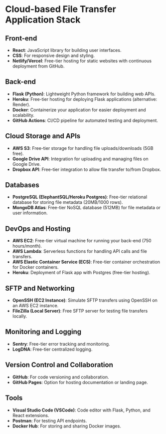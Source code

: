 # Cloud-based File Transfer Application Stack

## Front-end
- **React**: JavaScript library for building user interfaces.
- **CSS**: For responsive design and styling.
- **Netlify/Vercel**: Free-tier hosting for static websites with continuous deployment from GitHub.

## Back-end
- **Flask (Python)**: Lightweight Python framework for building web APIs.
- **Heroku**: Free-tier hosting for deploying Flask applications (alternative: Render).
- **Docker**: Containerize your application for easier deployment and scalability.
- **GitHub Actions**: CI/CD pipeline for automated testing and deployment.

## Cloud Storage and APIs
- **AWS S3**: Free-tier storage for handling file uploads/downloads (5GB free).
- **Google Drive API**: Integration for uploading and managing files on Google Drive.
- **Dropbox API**: Free-tier integration to allow file transfer to/from Dropbox.

## Databases
- **PostgreSQL (ElephantSQL/Heroku Postgres)**: Free-tier relational database for storing file metadata (20MB/1000 rows).
- **MongoDB Atlas**: Free-tier NoSQL database (512MB) for file metadata or user information.

## DevOps and Hosting
- **AWS EC2**: Free-tier virtual machine for running your back-end (750 hours/month).
- **AWS Lambda**: Serverless functions for handling API calls and file transfers.
- **AWS Elastic Container Service (ECS)**: Free-tier container orchestration for Docker containers.
- **Heroku**: Deployment of Flask app with Postgres (free-tier hosting).

## SFTP and Networking
- **OpenSSH (EC2 Instance)**: Simulate SFTP transfers using OpenSSH on an AWS EC2 instance.
- **FileZilla (Local Server)**: Free SFTP server for testing file transfers locally.

## Monitoring and Logging
- **Sentry**: Free-tier error tracking and monitoring.
- **LogDNA**: Free-tier centralized logging.

## Version Control and Collaboration
- **GitHub**: For code versioning and collaboration.
- **GitHub Pages**: Option for hosting documentation or landing page.

## Tools
- **Visual Studio Code (VSCode)**: Code editor with Flask, Python, and React extensions.
- **Postman**: For testing API endpoints.
- **Docker Hub**: For storing and sharing Docker images.

